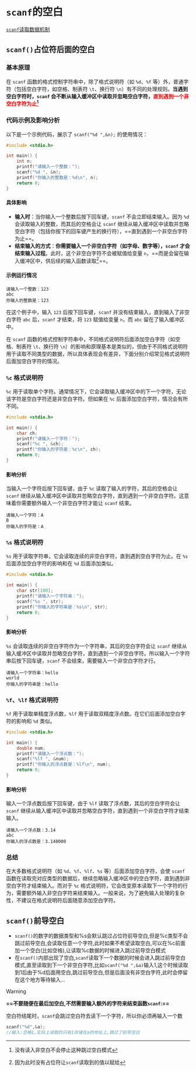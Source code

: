 # `scanf`的空白

[`scanf`读取数据机制](scanf输入数据机制.md)

## `scanf()`占位符后面的空白

### 基本原理

在 `scanf` 函数的格式控制字符串中，除了格式说明符（如 `%d`、`%f` 等）外，普通字符（包括空白字符，如空格、制表符 `\t`、换行符 `\n`）有不同的处理规则。**当遇到空白字符时，`scanf` 会不断从输入缓冲区中读取并忽略空白字符，<font color=red>直到遇到一个非空白字符为止[^1]</font>**

### 代码示例及影响分析

以下是一个示例代码，展示了 `scanf("%d ",&n);` 的使用情况：

```c
#include <stdio.h>

int main() {
    int n;
    printf("请输入一个整数：");
    scanf("%d ", &n);
    printf("你输入的整数是：%d\n", n);
    return 0;
}
```

#### 具体影响

- **输入时**：当你输入一个整数后按下回车键，`scanf` 不会立即结束输入。因为 `%d` 会读取输入的整数，而其后的空格会让 `scanf` 继续从输入缓冲区中读取并忽略空白字符（包括你按下的回车键产生的换行符），==直到遇到一个非空白字符为止==。
- **结束输入的方式**：**你需要输入一个非空白字符（如字母、数字等），`scanf` 才会结束输入过程**。此时，这个非空白字符不会被赋值给变量 `n`，==而是会留在输入缓冲区中，供后续的输入函数读取[^2]==。

#### 示例运行情况

```plaintext
请输入一个整数：123
abc
你输入的整数是：123
```

在这个例子中，输入 `123` 后按下回车键，`scanf` 并没有结束输入，直到输入了非空白字符 `abc` 后，`scanf` 才结束，将 `123` 赋值给变量 `n`，而 `abc` 留在了输入缓冲区中。



在 `scanf` 函数的格式控制字符串中，不同格式说明符后面添加空白字符（如空格、制表符 `\t`、换行符 `\n`）的影响和原理基本是类似的，但由于不同格式说明符用于读取不同类型的数据，所以具体表现会有差异，下面分别介绍常见格式说明符后面加空白字符的情况。

### `%c` 格式说明符

`%c` 用于读取单个字符。通常情况下，它会读取输入缓冲区中的下一个字符，无论该字符是空白字符还是非空白字符。但如果在 `%c` 后面添加空白字符，情况会有所不同。

```c
#include <stdio.h>

int main() {
    char ch;
    printf("请输入一个字符：");
    scanf("%c ", &ch);
    printf("你输入的字符是：%c\n", ch);
    return 0;
}
```

#### 影响分析

当输入一个字符后按下回车键，由于 `%c` 读取了输入的字符，其后的空格会让 `scanf` 继续从输入缓冲区中读取并忽略空白字符，直到遇到一个非空白字符。这意味着你需要额外输入一个非空白字符才能让 `scanf` 结束。

```plaintext
请输入一个字符：A
B
你输入的字符是：A
```

### `%s` 格式说明符

`%s` 用于读取字符串，它会读取连续的非空白字符，直到遇到空白字符为止。在 `%s` 后面添加空白字符的影响和在 `%d` 后面添加类似。

```c
#include <stdio.h>

int main() {
    char str[100];
    printf("请输入一个字符串：");
    scanf("%s ", str);
    printf("你输入的字符串是：%s\n", str);
    return 0;
}
```

#### 影响分析

`%s` 会读取连续的非空白字符作为一个字符串，其后的空白字符会让 `scanf` 继续从输入缓冲区中读取并忽略空白字符，直到遇到一个非空白字符。所以输入一个字符串后按下回车键，`scanf` 不会结束，需要输入一个非空白字符才行。

```plaintext
请输入一个字符串：hello
world
你输入的字符串是：hello
```

### `%f`、`%lf` 格式说明符

`%f` 用于读取单精度浮点数，`%lf` 用于读取双精度浮点数。在它们后面添加空白字符的影响和 `%d` 类似。

```c
#include <stdio.h>

int main() {
    double num;
    printf("请输入一个浮点数：");
    scanf("%lf ", &num);
    printf("你输入的浮点数是：%lf\n", num);
    return 0;
}
```

#### 影响分析

输入一个浮点数后按下回车键，由于 `%lf` 读取了浮点数，其后的空白字符会让 `scanf` 继续从输入缓冲区中读取并忽略空白字符，直到遇到一个非空白字符才结束输入。

```plaintext
请输入一个浮点数：3.14
abc
你输入的浮点数是：3.140000
```

### 总结

在大多数格式说明符（如 `%d`、`%f`、`%lf`、`%s` 等）后面添加空白字符，会使 `scanf` 函数在读取完对应类型的数据后，继续忽略输入缓冲区中的空白字符，直到遇到非空白字符才结束输入。而对于 `%c` 格式说明符，它会改变原本读取下一个字符的行为，需要额外输入非空白字符来结束输入。一般来说，为了避免输入处理的复杂性，不建议在格式说明符后面随意添加空白字符。



## `scanf()`前导空白

- `scanf()`的数字的数据类型和%s会默认跳过占位符前导空白,但是%c类型不会跳过前导空白,会读取任意一个字符,此时如果不希望读取空白,可以在%c前面加一个空白(比如空格),让读取%c数据的时候进入跳过前导空白模式
- 在`scanf()`内部出现了空白,`scanf`读取下一个数据的时候会进入跳过前导空白模式,直至读取到下一个非空白字符,比如`scanf("%d ",&a)`输入1,这个时候读取到1后由于%d后面用空白,跳过前导空白,但是后面没有非空白字符,此时会停留在这个地方等待输入…

> [!warning]
>
> **==不要随便在最后加空白,不然需要输入额外的字符来结束函数`scanf`:==**
>
> 空白符结尾时，`scanf`会跳过空白符去读下一个字符，所以你必须再输入一个数

```c
scanf("%d",&a);
//输入:空格1,实际上读取的只有1存储在a的地址上,跳过了前导空白
```





[^1]:没有读入非空白不会停止这种跳过空白模式
[^2]:因为此时没有占位符让`scanf`读取到的值以赋给
